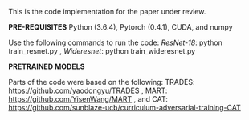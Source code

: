 This is the code implementation for the paper under review. 

**PRE-REQUISITES**
Python (3.6.4),
Pytorch (0.4.1),
CUDA, and
numpy


Use the following commands to run the code:
_ResNet-18_:  python train_resnet.py ,
_Wideresnet_: python train_wideresnet.py


**PRETRAINED MODELS**


Parts of the code were based on the following:
TRADES: https://github.com/yaodongyu/TRADES ,
MART: https://github.com/YisenWang/MART , and
CAT: https://github.com/sunblaze-ucb/curriculum-adversarial-training-CAT
